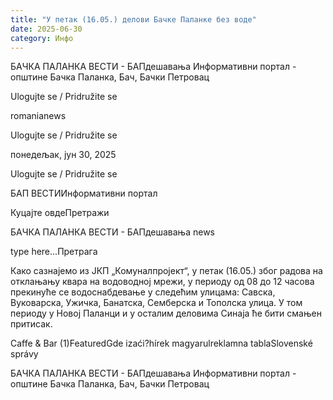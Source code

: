 ```yaml
---
title: "У петак (16.05.) делови Бачке Паланке без воде"
date: 2025-06-30
category: Инфо
---
```


БАЧКА ПАЛАНКА ВЕСТИ - БАПдешавања Информативни портал - општине Бачка Паланка, Бач, Бачки Петровац

Ulogujte se / Pridružite se

romanianews

Ulogujte se / Pridružite se

понедељак, јун 30, 2025

Ulogujte se / Pridružite se

БАП ВЕСТИИнформативни портал

Куцајте овдеПретражи

БАЧКА ПАЛАНКА ВЕСТИ - БАПдешавања news

type here...Претрага

Како сазнајемо из ЈКП „Комуналпројект“, у петак (16.05.) због радова на отклањању квара на водоводној мрежи, у периоду од 08 до 12 часова прекинуће се водоснабдевање у следећим улицама: Савска, Вуковарска, Ужичка, Банатска, Семберска и Тополска улица.
У том периоду у Новој Паланци и у осталим деловима Синаја ће бити смањен притисак.

Caffe & Bar (1)FeaturedGde izaći?hírek magyarulreklamna tablaSlovenské správy

БАЧКА ПАЛАНКА ВЕСТИ - БАПдешавања Информативни портал - општине Бачка Паланка, Бач, Бачки Петровац
